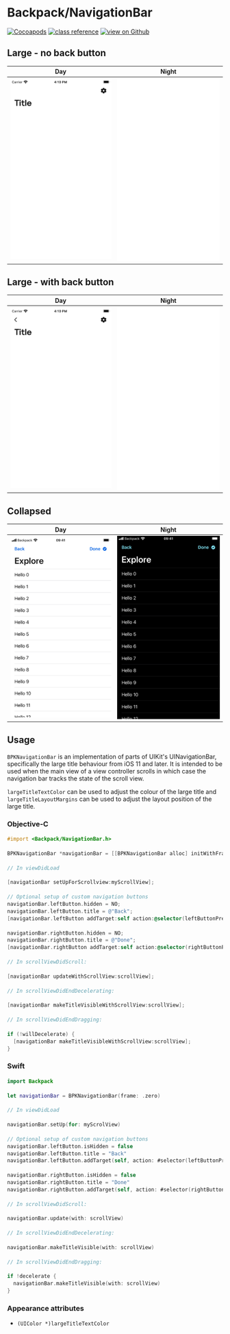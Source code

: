 # Backpack/NavigationBar

[![Cocoapods](https://img.shields.io/cocoapods/v/Backpack.svg?style=flat)](https://cocoapods.org/pods/Backpack)
[![class reference](https://img.shields.io/badge/Class%20reference-iOS-blue)](https://backpack.github.io/ios/versions/latest/uikit/Classes/BPKNavigationBar.html)
[![view on Github](https://img.shields.io/badge/Source%20code-GitHub-lightgrey)](https://github.com/Skyscanner/backpack-ios/tree/main/Backpack/NavigationBar)

## Large - no back button

| Day | Night |
| --- | --- |
| <img src="https://raw.githubusercontent.com/Skyscanner/backpack-ios/main/screenshots/iPhone%208-navigation-bar___large-simple_lm.png" alt="" width="375" /> |<img src="https://raw.githubusercontent.com/Skyscanner/backpack-ios/main/screenshots/iPhone%208-navigation-bar___large-simple_dm.png" alt="" width="375" /> |

## Large - with back button

| Day | Night |
| --- | --- |
| <img src="https://raw.githubusercontent.com/Skyscanner/backpack-ios/main/screenshots/iPhone%208-navigation-bar___large-back-button_lm.png" alt="" width="375" /> |<img src="https://raw.githubusercontent.com/Skyscanner/backpack-ios/main/screenshots/iPhone%208-navigation-bar___large-back-button_dm.png" alt="" width="375" /> |

## Collapsed 

| Day | Night |
| --- | --- |
| <img src="https://raw.githubusercontent.com/Skyscanner/backpack-ios/main/screenshots/iPhone%208-navigation-bar___full-height-with-buttons_lm.png" alt="" width="375" /> |<img src="https://raw.githubusercontent.com/Skyscanner/backpack-ios/main/screenshots/iPhone%208-navigation-bar___full-height-with-buttons_dm.png" alt="" width="375" /> |

## Usage

`BPKNavigationBar` is an implementation of parts of UIKit's UINavigationBar, specifically the large
title behaviour from iOS 11 and later. It is intended to be used when the main view of a view controller scrolls in which case
the navigation bar tracks the state of the scroll view.

`largeTitleTextColor` can be used to adjust the colour of the large title and `largeTitleLayoutMargins` can be used to adjust
the layout position of the large title.

### Objective-C

```objective-c
#import <Backpack/NavigationBar.h>

BPKNavigationBar *navigationBar = [[BPKNavigationBar alloc] initWithFrame:CGRectZero];

// In viewDidLoad

[navigationBar setUpForScrollview:myScrollView];

// Optional setup of custom navigation buttons
navigationBar.leftButton.hidden = NO;
navigationBar.leftButton.title = @"Back";
[navigationBar.leftButton addTarget:self action:@selector(leftButtonPressed) forControlEvents:UIControlEventTouchUpInside];

navigationBar.rightButton.hidden = NO;
navigationBar.rightButton.title = @"Done";
[navigationBar.rightButton addTarget:self action:@selector(rightButtonPressed) forControlEvents:UIControlEventTouchUpInside];

// In scrollViewDidScroll:

[navigationBar updateWithScrollView:scrollView];

// In scrollViewDidEndDecelerating:

[navigationBar makeTitleVisibleWithScrollView:scrollView];

// In scrollViewDidEndDragging:

if (!willDecelerate) {
  [navigationBar makeTitleVisibleWithScrollView:scrollView];
}
```

### Swift

```swift
import Backpack

let navigationBar = BPKNavigationBar(frame: .zero)

// In viewDidLoad

navigationBar.setUp(for: myScrolView)

// Optional setup of custom navigation buttons
navigationBar.leftButton.isHidden = false
navigationBar.leftButton.title = "Back"
navigationBar.leftButton.addTarget(self, action: #selector(leftButtonPressed), for: .touchUpInside)

navigationBar.rightButton.isHidden = false
navigationBar.rightButton.title = "Done"
navigationBar.rightButton.addTarget(self, action: #selector(rightButtonPressed), for: .touchUpInside)

// In scrollViewDidScroll:

navigationBar.update(with: scrollView)

// In scrollViewDidEndDecelerating:

navigationBar.makeTitleVisible(with: scrollView)

// In scrollViewDidEndDragging:

if !decelerate {
  navigationBar.makeTitleVisible(with: scrollView)
}
```

### Appearance attributes

- `(UIColor *)largeTitleTextColor`

